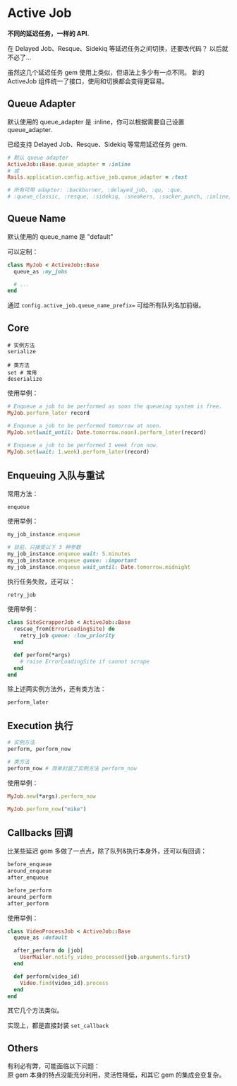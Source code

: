 # Active Job

**不同的延迟任务，一样的 API.**

在 Delayed Job、Resque、Sidekiq 等延迟任务之间切换，还要改代码？
以后就不必了...

虽然这几个延迟任务 gem 使用上类似，但语法上多少有一点不同。
新的 ActiveJob 组件统一了接口，使用和切换都会变得更容易。

## Queue Adapter

默认使用的 queue_adapter 是 :inline，你可以根据需要自己设置 queue_adapter.

已经支持 Delayed Job、Resque、Sidekiq 等常用延迟任务 gem.

```ruby
# 默认 queue adapter
ActiveJob::Base.queue_adapter = :inline
# 或
Rails.application.config.active_job.queue_adapter = :test

# 所有可用 adapter: :backburner, :delayed_job, :qu, :que, 
# :queue_classic, :resque, :sidekiq, :sneakers, :sucker_punch, :inline, :test
```

## Queue Name

默认使用的 queue_name 是 "default"

可以定制：

```ruby
class MyJob < ActiveJob::Base
  queue_as :my_jobs

  # ...
end
```

通过 `config.active_job.queue_name_prefix=` 可给所有队列名加前缀。

## Core

```
# 实例方法
serialize

# 类方法
set # 常用
deserialize
```

使用举例：

```ruby
# Enqueue a job to be performed as soon the queueing system is free.
MyJob.perform_later record

# Enqueue a job to be performed tomorrow at noon.
MyJob.set(wait_until: Date.tomorrow.noon).perform_later(record)

# Enqueue a job to be performed 1 week from now.
MyJob.set(wait: 1.week).perform_later(record)
```

## Enqueuing 入队与重试

常用方法：

```
enqueue
```

使用举例：

```ruby
my_job_instance.enqueue

# 目前，只接受以下 3 种参数
my_job_instance.enqueue wait: 5.minutes
my_job_instance.enqueue queue: :important
my_job_instance.enqueue wait_until: Date.tomorrow.midnight
```

执行任务失败，还可以：

```ruby
retry_job
```

使用举例：

```ruby
class SiteScrapperJob < ActiveJob::Base
  rescue_from(ErrorLoadingSite) do
    retry_job queue: :low_priority
  end

  def perform(*args)
    # raise ErrorLoadingSite if cannot scrape
  end
end
```

除上述两实例方法外，还有类方法：

```
perform_later
```

## Execution 执行

```ruby
# 实例方法
perform, perform_now

# 类方法
perform_now # 简单封装了实例方法 perform_now
```

使用举例：

```ruby
MyJob.new(*args).perform_now

MyJob.perform_now("mike")
```

## Callbacks 回调

比某些延迟 gem 多做了一点点，除了队列&执行本身外，还可以有回调：

```ruby
before_enqueue
around_enqueue
after_enqueue

before_perform
around_perform
after_perform
```

使用举例：

```ruby
class VideoProcessJob < ActiveJob::Base
  queue_as :default

  after_perform do |job|
    UserMailer.notify_video_processed(job.arguments.first)
  end

  def perform(video_id)
    Video.find(video_id).process
  end
end
```

其它几个方法类似。

实现上，都是直接封装 `set_callback`

## Others

有利必有弊，可能面临以下问题：  
原 gem 本身的特点没能充分利用，灵活性降低，和其它 gem 的集成会变复杂。

